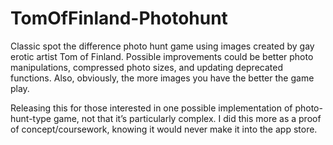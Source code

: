 TomOfFinland-Photohunt
======================

Classic spot the difference photo hunt game using images created by gay erotic artist Tom of Finland. Possible improvements could be better photo manipulations, compressed photo sizes, and updating deprecated functions. Also, obviously, the more images you have the better the game play.

Releasing this for those interested in one possible implementation of photo-hunt-type game, not that it’s particularly complex. I did this more as a proof of concept/coursework, knowing it would never make it into the app store.
